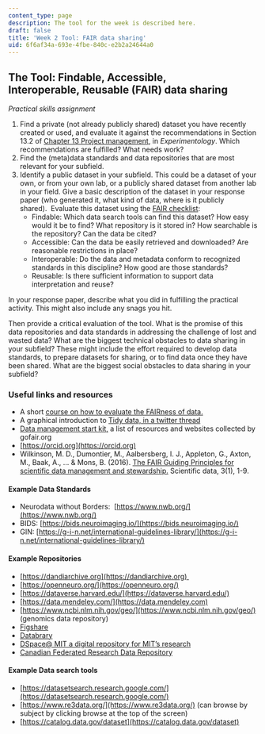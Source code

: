 ```yaml
---
content_type: page
description: The tool for the week is described here.
draft: false
title: 'Week 2 Tool: FAIR data sharing'
uid: 6f6af34a-693e-4fbe-840c-e2b2a24644a0
---
```

## The Tool: Findable, Accessible, Interoperable, Reusable (FAIR) data sharing

*Practical skills assignment*

1. Find a private (not already publicly shared) dataset you have recently created or used, and evaluate it against the recommendations in Section 13.2 of [Chapter 13 Project management](https://experimentology.io/13-management), in *Experimentology*. Which recommendations are fulfilled? What needs work?
2. Find the (meta)data standards and data repositories that are most relevant for your subfield.
3. Identify a public dataset in your subfield. This could be a dataset of your own, or from your own lab, or a publicly shared dataset from another lab in your field. Give a basic description of the dataset in your response paper (who generated it, what kind of data, where is it publicly shared).  Evaluate this dataset using the [FAIR checklist](https://www.lcrdm.nl/files/lcrdm/2019-07/HOW%20FAIR%20IS%20YOUR%20DATA_flyer_2.pdf):
    - Findable: Which data search tools can find this dataset? How easy would it be to find? What repository is it stored in? How searchable is the repository? Can the data be cited?
    - Accessible: Can the data be easily retrieved and downloaded? Are reasonable restrictions in place?
    - Interoperable: Do the data and metadata conform to recognized standards in this discipline? How good are those standards?
    - Reusable: Is there sufficient information to support data interpretation and reuse? 

In your response paper, describe what you did in fulfilling the practical activity. This might also include any snags you hit.

Then provide a critical evaluation of the tool. What is the promise of this data repositories and data standards in addressing the challenge of lost and wasted data? What are the biggest technical obstacles to data sharing in your subfield? These might include the effort required to develop data standards, to prepare datasets for sharing, or to find data once they have been shared. What are the biggest social obstacles to data sharing in your subfield?

### Useful links and resources

- A short [course on how to evaluate the FAIRness of data.](https://www.fosteropenscience.eu/node/2644)
- A graphical introduction to [Tidy data, in a twitter thread](https://twitter.com/juliesquid/status/1315710359404113920)
- [Data management start kit,](https://www.go-fair.org/resources/rdm-starter-kit/) a list of resources and websites collected by gofair.org
- [https://orcid.org](https://orcid.org)
- Wilkinson, M. D., Dumontier, M., Aalbersberg, I. J., Appleton, G., Axton, M., Baak, A., … & Mons, B. (2016). [The FAIR Guiding Principles for scientific data management and stewardship.](https://www.nature.com/articles/sdata201618?) Scientific data, 3(1), 1-9.

#### Example Data Standards

- Neurodata without Borders:  [https://www.nwb.org/](https://www.nwb.org/)
- BIDS: [https://bids.neuroimaging.io/](https://bids.neuroimaging.io/)
- GIN: [https://g-i-n.net/international-guidelines-library/](https://g-i-n.net/international-guidelines-library/)

#### Example Repositories

- [https://dandiarchive.org](https://dandiarchive.org) 
- [https://openneuro.org/](https://openneuro.org/)
- [https://dataverse.harvard.edu/](https://dataverse.harvard.edu/)
- [https://data.mendeley.com/](https://data.mendeley.com)
- [https://www.ncbi.nlm.nih.gov/geo/](https://www.ncbi.nlm.nih.gov/geo/) (genomics data repository)
- [Figshare](https://figshare.com/)
- [Databrary](https://nyu.databrary.org/)  
- [DSpace@ MIT a digital repository for MIT’s research](https://dspace.mit.edu/)
- [Canadian Federated Research Data Repository](https://www.frdr-dfdr.ca/repo/)

#### Example Data search tools

- [https://datasetsearch.research.google.com/](https://datasetsearch.research.google.com/)
- [https://www.re3data.org/](https://www.re3data.org/) (can browse by subject by clicking browse at the top of the screen)
- [https://catalog.data.gov/dataset](https://catalog.data.gov/dataset)